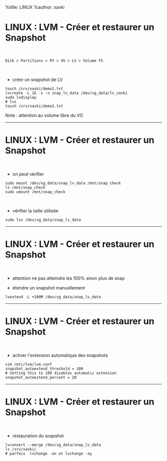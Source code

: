 %title: LINUX
%author: xavki


# LINUX : LVM - Créer et restaurer un Snapshot

<br>

	Disk > Partitions > PV > VG > LV > Volume FS

<br>

* créer un snapshot de LV 

```
touch /srv/xavki/demo1.txt
lvcreate -L 1G -s -n snap_lv_data /dev/vg_data/lv_xavki
sudo lvdisplay
# lvs
touch /srv/xavki/demo2.txt
```

Note : attention au volume libre du VG

--------------------------------------------------------------------------

# LINUX : LVM - Créer et restaurer un Snapshot

<br>

* on peut vérifier

```
sudo mount /dev/vg_data/snap_lv_data /mnt/snap_check
ls /mnt/snap_check
sudo umount /mnt/snap_check
```

<br>

* vérifier la taille utilisée 

```
sudo lvs /dev/vg_data/snap_lv_data
```

--------------------------------------------------------------------------

# LINUX : LVM - Créer et restaurer un Snapshot

<br>

* attention ne pas atteindre les 100% sinon plus de snap

* étendre un snapshot manuellement

```
lvextend -L +100M /dev/vg_data/snap_lv_data
```

--------------------------------------------------------------------------

# LINUX : LVM - Créer et restaurer un Snapshot

<br>

* activer l'extension automatique des snapshots

```
vim /etc/lvm/lvm.conf
snapshot_autoextend_threshold = 100
# Setting this to 100 disables automatic extension
snapshot_autoextend_percent = 20
```

--------------------------------------------------------------------------

# LINUX : LVM - Créer et restaurer un Snapshot

<br>

* restauration du snapshot

```
lvconvert --merge /dev/vg_data/snap_lv_data
ls /srv/xavki/
# parfois  lvchange -an et lvchange -ay
```
